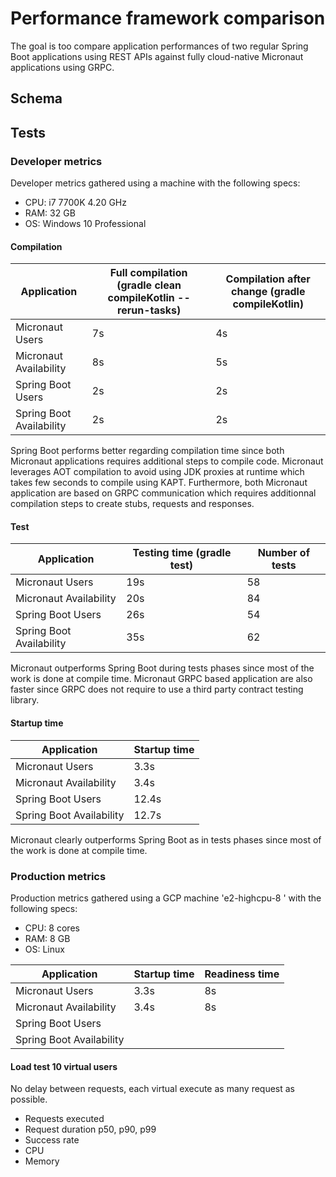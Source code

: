 # Performance framework comparison

The goal is too compare application performances of two regular Spring Boot applications using REST APIs against fully 
cloud-native Micronaut applications using GRPC.

## Schema


## Tests

### Developer metrics

Developer metrics gathered using a machine with the following specs: 
* CPU: i7 7700K 4.20 GHz
* RAM: 32 GB
* OS: Windows 10 Professional

#### Compilation

| Application | Full compilation (gradle clean compileKotlin --rerun-tasks) | Compilation after change (gradle compileKotlin) |
| ------------| ----------------------------------------------------------- | ----------------------------------------------- |
| Micronaut Users | 7s | 4s |
| Micronaut Availability | 8s | 5s |
| Spring Boot Users | 2s | 2s |
| Spring Boot Availability | 2s | 2s |

Spring Boot performs better regarding compilation time since both Micronaut applications requires additional steps to compile code. Micronaut leverages AOT compilation to avoid using JDK proxies at runtime which takes few seconds to compile using KAPT. Furthermore, both Micronaut application are based on GRPC communication which requires additionnal compilation steps to create stubs, requests and responses.


#### Test

| Application | Testing time (gradle test) | Number of tests |
| ------------| -------------------------- | --------------- |
| Micronaut Users | 19s | 58 |
| Micronaut Availability | 20s | 84 |
| Spring Boot Users | 26s | 54 |
| Spring Boot Availability | 35s | 62 |

Micronaut outperforms Spring Boot during tests phases since most of the work is done at compile time. Micronaut GRPC based application are also faster since GRPC does not require to use a third party contract testing library.

#### Startup time

| Application | Startup time |
| ------------| ------------ |
| Micronaut Users | 3.3s |
| Micronaut Availability | 3.4s |
| Spring Boot Users | 12.4s |
| Spring Boot Availability | 12.7s |

Micronaut clearly outperforms Spring Boot as in tests phases since most of the work is done at compile time.

### Production metrics

Production metrics gathered using a GCP machine 'e2-highcpu-8 ' with the following specs:
* CPU: 8 cores
* RAM: 8 GB
* OS: Linux

| Application | Startup time | Readiness time |
| ------------| ------------ | -------------- |
| Micronaut Users | 3.3s | 8s |
| Micronaut Availability | 3.4s | 8s |
| Spring Boot Users |  | |
| Spring Boot Availability |  | |

#### Load test 10 virtual users

No delay between requests, each virtual execute as many request as possible.

* Requests executed
* Request duration p50, p90, p99
* Success rate
* CPU 
* Memory
